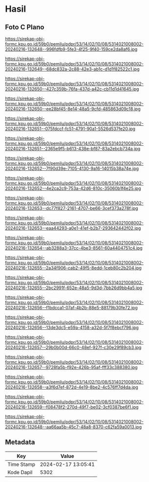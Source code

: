 # Hasil

## Foto C Plano

https://sirekap-obj-formc.kpu.go.id/59b0/pemilu/pdpr/53/14/02/10/08/5314021008002-20240216-132648--996fdfb9-5fe3-4f25-9f40-159ce2da8af6.jpg

https://sirekap-obj-formc.kpu.go.id/59b0/pemilu/pdpr/53/14/02/10/08/5314021008002-20240216-132649--68dc832a-2c88-42e3-ab1c-d1d1f82522c1.jpg

https://sirekap-obj-formc.kpu.go.id/59b0/pemilu/pdpr/53/14/02/10/08/5314021008002-20240216-132650--427c359b-76fa-437d-a42c-cb11d1d41645.jpg

https://sirekap-obj-formc.kpu.go.id/59b0/pemilu/pdpr/53/14/02/10/08/5314021008002-20240216-132650--ee28bf45-8e14-48a5-9cfd-485863d09c18.jpg

https://sirekap-obj-formc.kpu.go.id/59b0/pemilu/pdpr/53/14/02/10/08/5314021008002-20240216-132651--075fdccf-fc51-4791-90a1-5526d537fe20.jpg

https://sirekap-obj-formc.kpu.go.id/59b0/pemilu/pdpr/53/14/02/10/08/5314021008002-20240216-132651--2365e9f5-b613-438e-bf87-83a2ebcb734a.jpg

https://sirekap-obj-formc.kpu.go.id/59b0/pemilu/pdpr/53/14/02/10/08/5314021008002-20240216-132652--7f90d39e-7105-4130-9a16-14015b38a74e.jpg

https://sirekap-obj-formc.kpu.go.id/59b0/pemilu/pdpr/53/14/02/10/08/5314021008002-20240216-132652--4e2ca2c9-753a-42d6-810c-35060b1f4e25.jpg

https://sirekap-obj-formc.kpu.go.id/59b0/pemilu/pdpr/53/14/02/10/08/5314021008002-20240216-132653--dc77f827-2161-4707-be66-3cef373a278f.jpg

https://sirekap-obj-formc.kpu.go.id/59b0/pemilu/pdpr/53/14/02/10/08/5314021008002-20240216-132653--eaa44293-a0e1-41ef-b2b7-293642442f02.jpg

https://sirekap-obj-formc.kpu.go.id/59b0/pemilu/pdpr/53/14/02/10/08/5314021008002-20240216-132654--ab3288a3-37cc-4be3-8561-60a4404751c4.jpg

https://sirekap-obj-formc.kpu.go.id/59b0/pemilu/pdpr/53/14/02/10/08/5314021008002-20240216-132655--2a34f906-cab2-49f5-8edd-1ceb80c2b204.jpg

https://sirekap-obj-formc.kpu.go.id/59b0/pemilu/pdpr/53/14/02/10/08/5314021008002-20240216-132655--2bc2991f-652e-48a5-9d3d-7bb26d9bb4a5.jpg

https://sirekap-obj-formc.kpu.go.id/59b0/pemilu/pdpr/53/14/02/10/08/5314021008002-20240216-132656--f1bdcca1-07af-4b2b-88e5-88179b30fe72.jpg

https://sirekap-obj-formc.kpu.go.id/59b0/pemilu/pdpr/53/14/02/10/08/5314021008002-20240216-132656--13de3dc5-e59a-4158-a32d-5f7f8ebcf796.jpg

https://sirekap-obj-formc.kpu.go.id/59b0/pemilu/pdpr/53/14/02/10/08/5314021008002-20240216-132657--29b0b00d-66c0-48ef-927f-c30e29f89cb3.jpg

https://sirekap-obj-formc.kpu.go.id/59b0/pemilu/pdpr/53/14/02/10/08/5314021008002-20240216-132657--9728fa5b-f92e-426b-95af-fff33c388380.jpg

https://sirekap-obj-formc.kpu.go.id/59b0/pemilu/pdpr/53/14/02/10/08/5314021008002-20240216-132658--a3f6d7ef-872d-4e19-8be2-4c576ff7d4da.jpg

https://sirekap-obj-formc.kpu.go.id/59b0/pemilu/pdpr/53/14/02/10/08/5314021008002-20240216-132659--f08478f2-270d-49f7-be02-3cf0387be6f1.jpg

https://sirekap-obj-formc.kpu.go.id/59b0/pemilu/pdpr/53/14/02/10/08/5314021008002-20240216-132648--aa66aa5b-45c7-48a8-8370-c62fa59a0013.jpg


## Metadata

| Key        | Value               |
| ---------- | ------------------- |
| Time Stamp | 2024-02-17 13:05:41 |
| Kode Dapil | 5302                |



